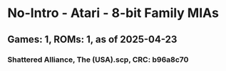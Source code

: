 # No-Intro - Atari - 8-bit Family MIAs
## Games: 1, ROMs: 1, as of 2025-04-23

### Shattered Alliance, The (USA).scp, CRC: b96a8c70
